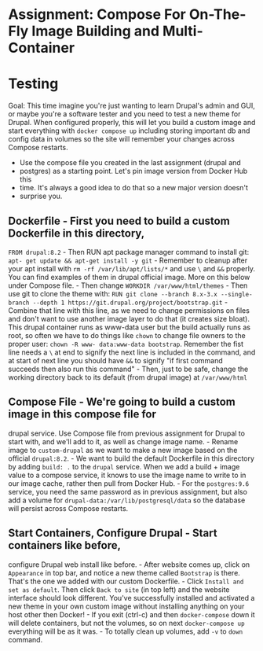 # Assignment: Compose For On-The-Fly Image Building and Multi-Container
# Testing

Goal: This time imagine you're just wanting to learn Drupal's admin and GUI,
or maybe you're a software tester and you need to test a new theme for Drupal.
When configured properly, this will let you build a custom image and start
everything with `docker compose up` including storing important db and config
data in volumes so the site will remember your changes across Compose
restarts.

- Use the compose file you created in the last assignment (drupal and
- postgres) as a starting point. Let's pin image version from Docker Hub this
- time. It's always a good idea to do that so a new major version doesn't
- surprise you.

## Dockerfile - First you need to build a custom Dockerfile in this directory,
`FROM drupal:8.2` - Then RUN apt package manager command to install git: `apt-
get update && apt-get install -y git` - Remember to cleanup after your apt
install with `rm -rf /var/lib/apt/lists/*` and use `\` and `&&` properly. You
can find examples of them in drupal official image. More on this below under
Compose file. - Then change `WORKDIR /var/www/html/themes` - Then use git to
clone the theme with: `RUN git clone --branch 8.x-3.x --single-branch --depth
1 https://git.drupal.org/project/bootstrap.git` - Combine that line with this
line, as we need to change permissions on files and don't want to use another
image layer to do that (it creates size bloat). This drupal container runs as
www-data user but the build actually runs as root, so often we have to do
things like `chown` to change file owners to the proper user: `chown -R www-
data:www-data bootstrap`. Remember the fist line needs a `\` at end to signify
the next line is included in the command, and at start of next line you should
have `&&` to signify "if first command succeeds then also run this command" -
Then, just to be safe, change the working directory back to its default (from
drupal image) at `/var/www/html`

## Compose File - We're going to build a custom image in this compose file for
drupal service. Use Compose file from previous assignment for Drupal to start
with, and we'll add to it, as well as change image name. - Rename image to
`custom-drupal` as we want to make a new image based on the official
`drupal:8.2`. - We want to build the default Dockerfile in this directory by
adding `build: .` to the `drupal` service. When we add a build + image value
to a compose service, it knows to use the image name to write to in our image
cache, rather then pull from Docker Hub. - For the `postgres:9.6` service, you
need the same password as in previous assignment, but also add a volume for
`drupal-data:/var/lib/postgresql/data` so the database will persist across
Compose restarts.

## Start Containers, Configure Drupal - Start containers like before,
configure Drupal web install like before. - After website comes up, click on
`Appearance` in top bar, and notice a new theme called `Bootstrap` is there.
That's the one we added with our custom Dockerfile. - Click `Install and set
as default`. Then click `Back to site` (in top left) and the website interface
should look different. You've successfully installed and activated a new theme
in your own custom image without installing anything on your host other then
Docker! - If you exit (ctrl-c) and then `docker-compose` down it will delete
containers, but not the volumes, so on next `docker-compose up` everything
will be as it was. - To totally clean up volumes, add `-v` to `down` command.
